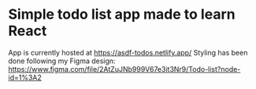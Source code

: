 # Simple todo list app made to learn React
App is currently hosted at https://asdf-todos.netlify.app/
Styling has been done following my Figma design: https://www.figma.com/file/2AtZuJNb999V67e3it3Nr9/Todo-list?node-id=1%3A2
